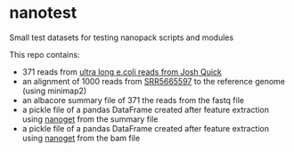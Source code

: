 # nanotest
Small test datasets for testing nanopack scripts and modules

This repo contains:
- 371 reads from [ultra long e.coli reads from Josh Quick](http://lab.loman.net/2017/03/09/ultrareads-for-nanopore/)
- an alignment of 1000 reads from [SRR5665597](http://mgen.microbiologyresearch.org/content/journal/mgen/10.1099/mgen.0.000132) to the reference genome (using minimap2)
- an albacore summary file of 371 the reads from the fastq file
- a pickle file of a pandas DataFrame created after feature extraction using [nanoget](https://github.com/wdecoster/nanoget) from the summary file
- a pickle file of a pandas DataFrame created after feature extraction using [nanoget](https://github.com/wdecoster/nanoget) from the bam file
